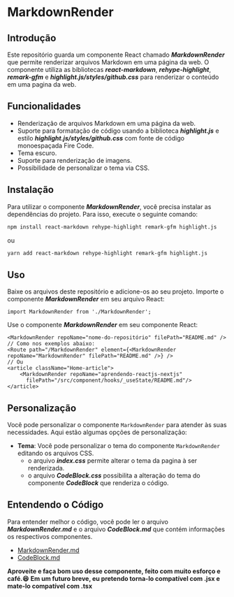 # MarkdownRender

## Introdução

Este repositório guarda um componente React chamado _**MarkdownRender**_ que permite renderizar arquivos Markdown em uma página da web. O componente utiliza as bibliotecas _**react-markdown**_, _**rehype-highlight**_, _**remark-gfm**_ e _**highlight.js/styles/github.css**_ para renderizar o conteúdo em uma pagina da web.

## Funcionalidades

- Renderização de arquivos Markdown em uma página da web.
- Suporte para formatação de código usando a biblioteca _**highlight.js**_ e estilo _**highlight.js/styles/github.css**_ com fonte de código monoespaçada Fire Code.
- Tema escuro.
- Suporte para renderização de imagens.
- Possibilidade de personalizar o tema via CSS.

## Instalação

Para utilizar o componente _**MarkdownRender**_, você precisa instalar as dependências do projeto. Para isso, execute o seguinte comando:

```bash
npm install react-markdown rehype-highlight remark-gfm highlight.js
```

ou

```bash
yarn add react-markdown rehype-highlight remark-gfm highlight.js
```

## Uso

Baixe os arquivos deste repositório e adicione-os ao seu projeto.
Importe o componente _**MarkdownRender**_ em seu arquivo React:

```tsx
import MarkdownRender from './MarkdownRender';
```

Use o componente _**MarkdownRender**_ em seu componente React:

```tsx
<MarkdownRender repoName="nome-do-repositório" filePath="README.md" />
// Como nos exemplos abaixo:
<Route path="/MarkdownRender" element={<MarkdownRender repoName="MarkdownRender" filePath="README.md" />} />
// Ou
<article className="Home-article">
    <MarkdownRender repoName="aprendendo-reactjs-nextjs"
      filePath="/src/component/hooks/_useState/README.md"/>
</article>
```

## Personalização

Você pode personalizar o componente `MarkdownRender` para atender às suas necessidades. Aqui estão algumas opções de personalização:

- **Tema**: Você pode personalizar o tema do componente `MarkdownRender` editando os arquivos CSS.
  - o arquivo _**index.css**_ permite alterar o tema da pagina à ser renderizada.
  - o arquivo _**CodeBlock.css**_ possibilita a alteração do tema do componente _**CodeBlock**_ que renderiza o código.

## Entendendo o Código

Para entender melhor o código, você pode ler o arquivo _**MarkdownRender.md**_ e o arquivo _**CodeBlock.md**_ que contém informações os respectivos componentes.

- [MarkdownRender.md](./doc/MarkdownRender.md)
- [CodeBlock.md](./doc/CodeBlock.md)

**Aproveite e faça bom uso desse componente, feito com muito esforço e café.😆**
**Em um futuro breve, eu pretendo torna-lo compatível com .jsx e mate-lo compatível com .tsx**
